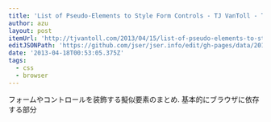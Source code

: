 ```yaml
---
title: 'List of Pseudo-Elements to Style Form Controls - TJ VanToll - Tutorials, Thoughts, and Ramblings on Front End Development'
author: azu
layout: post
itemUrl: 'http://tjvantoll.com/2013/04/15/list-of-pseudo-elements-to-style-form-controls'
editJSONPath: 'https://github.com/jser/jser.info/edit/gh-pages/data/2013/04/index.json'
date: '2013-04-18T00:53:05.375Z'
tags:
  - css
  - browser
---
```

フォームやコントロールを装飾する擬似要素のまとめ.
基本的にブラウザに依存する部分
